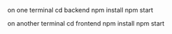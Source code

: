on one terminal 
cd backend
npm install 
npm start


on another terminal
cd frontend
npm install 
npm start
